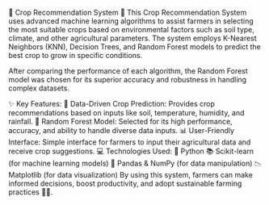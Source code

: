 🌾 Crop Recommendation System 🌾
This Crop Recommendation System uses advanced machine learning algorithms to assist farmers in selecting the most suitable crops based on environmental factors such as soil type, climate, and other agricultural parameters. The system employs K-Nearest Neighbors (KNN), Decision Trees, and Random Forest models to predict the best crop to grow in specific conditions.

After comparing the performance of each algorithm, the Random Forest model was chosen for its superior accuracy and robustness in handling complex datasets.

✨ Key Features:
🌱 Data-Driven Crop Prediction: Provides crop recommendations based on inputs like soil, temperature, humidity, and rainfall.
🌳 Random Forest Model: Selected for its high performance, accuracy, and ability to handle diverse data inputs.
📊 User-Friendly Interface: Simple interface for farmers to input their agricultural data and receive crop suggestions.
💻 Technologies Used:
🐍 Python
📚 Scikit-learn (for machine learning models)
🔢 Pandas & NumPy (for data manipulation)
📉 Matplotlib (for data visualization)
By using this system, farmers can make informed decisions, boost productivity, and adopt sustainable farming practices 🌾💡.

